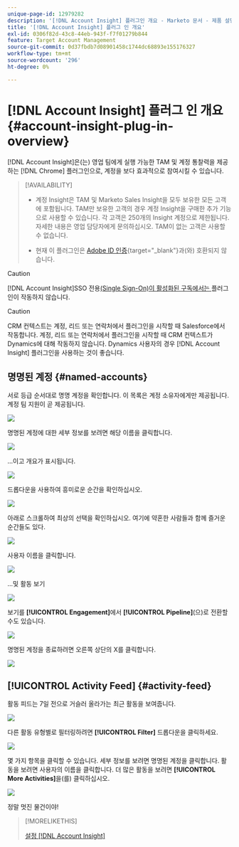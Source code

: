 ```yaml
---
unique-page-id: 12979282
description: '[!DNL Account Insight] 플러그인 개요 - Marketo 문서 - 제품 설명서'
title: '[!DNL Account Insight] 플러그 인 개요'
exl-id: 0306f82d-43c8-44eb-943f-f7f01279b844
feature: Target Account Management
source-git-commit: 0d37fbdb7d08901458c1744dc68893e155176327
workflow-type: tm+mt
source-wordcount: '296'
ht-degree: 0%

---
```


# [!DNL Account Insight] 플러그 인 개요 {#account-insight-plug-in-overview}

[!DNL Account Insight]은(는) 영업 팀에게 실행 가능한 TAM 및 계정 통찰력을 제공하는 [!DNL Chrome] 플러그인으로, 계정을 보다 효과적으로 참여시킬 수 있습니다.

>[!AVAILABILITY]
>
>* 계정 Insight은 TAM 및 Marketo Sales Insight을 모두 보유한 모든 고객에 포함됩니다. TAM만 보유한 고객의 경우 계정 Insight을 구매한 추가 기능으로 사용할 수 있습니다. 각 고객은 250개의 Insight 계정으로 제한됩니다. 자세한 내용은 영업 담당자에게 문의하십시오. TAM이 없는 고객은 사용할 수 없습니다.
>
>* 현재 이 플러그인은 [Adobe ID 인증](/help/marketo/product-docs/administration/marketo-with-adobe-identity/adobe-identity-management-overview.md){target="_blank"}과(와) 호환되지 않습니다.

>[!CAUTION]
>
>[!DNL Account Insight]SSO 전용[(Single Sign-On)이 활성화된 구독에서는 ](/help/marketo/product-docs/administration/additional-integrations/restrict-user-login-to-sso-only.md) 플러그인이 작동하지 않습니다.

>[!CAUTION]
>
>CRM 컨텍스트는 계정, 리드 또는 연락처에서 플러그인을 시작할 때 Salesforce에서 작동합니다. 계정, 리드 또는 연락처에서 플러그인을 시작할 때 CRM 컨텍스트가 Dynamics에 대해 작동하지 않습니다. Dynamics 사용자의 경우 [!DNL Account Insight] 플러그인을 사용하는 것이 좋습니다.

## 명명된 계정 {#named-accounts}

서로 등급 순서대로 명명 계정을 확인합니다. 이 목록은 계정 소유자에게만 제공됩니다. 계정 팀 지원이 곧 제공됩니다.

![](assets/na1.png)

명명된 계정에 대한 세부 정보를 보려면 해당 이름을 클릭합니다.

![](assets/na3.png)

...이고 개요가 표시됩니다.

![](assets/na4.png)

드롭다운을 사용하여 흥미로운 순간을 확인하십시오.

![](assets/na5.png)

아래로 스크롤하여 최상의 선택을 확인하십시오. 여기에 약혼한 사람들과 함께 즐거운 순간들도 있다.

![](assets/na6.png)

사용자 이름을 클릭합니다.

![](assets/na7.png)

...및 활동 보기

![](assets/na8.png)

보기를 **[!UICONTROL Engagement]**&#x200B;에서 **[!UICONTROL Pipeline]**(으)로 전환할 수도 있습니다.

![](assets/na9.png)

명명된 계정을 종료하려면 오른쪽 상단의 X를 클릭합니다.

![](assets/na10.png)

## [!UICONTROL Activity Feed] {#activity-feed}

활동 피드는 7일 전으로 거슬러 올라가는 최근 활동을 보여줍니다.

![](assets/af1.png)

다른 활동 유형별로 필터링하려면 **[!UICONTROL Filter]** 드롭다운을 클릭하세요.

![](assets/af2.png)

몇 가지 항목을 클릭할 수 있습니다. 세부 정보를 보려면 명명된 계정을 클릭합니다. 활동을 보려면 사용자의 이름을 클릭합니다. 더 많은 활동을 보려면 **[!UICONTROL More Activities]**&#x200B;을(를) 클릭하십시오.

![](assets/af3.png)

정말 멋진 물건이야!

>[!MORELIKETHIS]
>
>[설정 [!DNL Account Insight]](/help/marketo/product-docs/target-account-management/setup-tam/set-up-account-insight.md)

